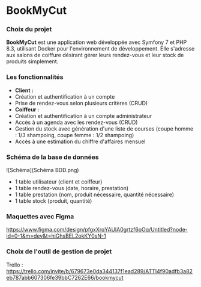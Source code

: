 # BookMyCut

### Choix du projet
**BookMyCut** est une application web développée avec Symfony 7 et PHP 8.3, utilisant Docker pour l'environnement de développement. Elle s'adresse aux salons de coiffure désirant gérer leurs rendez-vous et leur stock de produits simplement. 

### Les fonctionnalités
- **Client :**
- Création et authentification à un compte
- Prise de rendez-vous selon plusieurs critères (CRUD)
- **Coiffeur :**
- Création et authentification à un compte administrateur
- Accès à un agenda avec les rendez-vous (CRUD)
- Gestion du stock avec génération d'une liste de courses (coupe homme : 1/3 shampoing, coupe femme : 1/2 shampoing)
- Accès à une estimation du chiffre d'affaires mensuel

### Schéma de la base de données
![Schéma](Schéma BDD.png)
- 1 table utilisateur (client et coiffeur)
- 1 table rendez-vous (date, horaire, prestation)
- 1 table prestation (nom, produit nécessaire, quantité nécessaire)
- 1 table stock (produit, quantité)

### Maquettes avec Figma
https://www.figma.com/design/pfgxXrqYAUlA0grtzf6oOq/Untitled?node-id=0-1&m=dev&t=hiGhsBEL2okKY0sN-1

### Choix de l'outil de gestion de projet
Trello : https://trello.com/invite/b/679673e0da344137f1ead289/ATTI4f90adfb3a82eb787abb607306fe39bbC7262E66/bookmycut 
